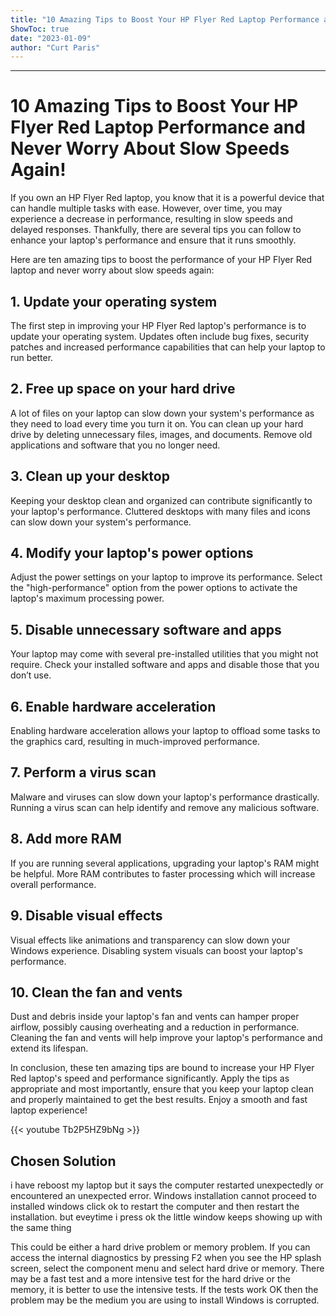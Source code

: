 ```yaml
---
title: "10 Amazing Tips to Boost Your HP Flyer Red Laptop Performance and Never Worry About Slow Speeds Again!"
ShowToc: true 
date: "2023-01-09"
author: "Curt Paris"
---
```

*****
# 10 Amazing Tips to Boost Your HP Flyer Red Laptop Performance and Never Worry About Slow Speeds Again!

If you own an HP Flyer Red laptop, you know that it is a powerful device that can handle multiple tasks with ease. However, over time, you may experience a decrease in performance, resulting in slow speeds and delayed responses. Thankfully, there are several tips you can follow to enhance your laptop's performance and ensure that it runs smoothly.

Here are ten amazing tips to boost the performance of your HP Flyer Red laptop and never worry about slow speeds again:

## 1. Update your operating system

The first step in improving your HP Flyer Red laptop's performance is to update your operating system. Updates often include bug fixes, security patches and increased performance capabilities that can help your laptop to run better.

## 2. Free up space on your hard drive

A lot of files on your laptop can slow down your system's performance as they need to load every time you turn it on. You can clean up your hard drive by deleting unnecessary files, images, and documents. Remove old applications and software that you no longer need. 

## 3. Clean up your desktop

Keeping your desktop clean and organized can contribute significantly to your laptop's performance. Cluttered desktops with many files and icons can slow down your system's performance.

## 4. Modify your laptop's power options

Adjust the power settings on your laptop to improve its performance. Select the "high-performance" option from the power options to activate the laptop's maximum processing power. 

## 5. Disable unnecessary software and apps

Your laptop may come with several pre-installed utilities that you might not require. Check your installed software and apps and disable those that you don’t use.

## 6. Enable hardware acceleration

Enabling hardware acceleration allows your laptop to offload some tasks to the graphics card, resulting in much-improved performance. 

## 7. Perform a virus scan

Malware and viruses can slow down your laptop's performance drastically. Running a virus scan can help identify and remove any malicious software. 

## 8. Add more RAM 

If you are running several applications, upgrading your laptop's RAM might be helpful. More RAM contributes to faster processing which will increase overall performance. 

## 9. Disable visual effects

Visual effects like animations and transparency can slow down your Windows experience. Disabling system visuals can boost your laptop's performance. 

## 10. Clean the fan and vents

Dust and debris inside your laptop's fan and vents can hamper proper airflow, possibly causing overheating and a reduction in performance. Cleaning the fan and vents will help improve your laptop's performance and extend its lifespan. 

In conclusion, these ten amazing tips are bound to increase your HP Flyer Red laptop's speed and performance significantly. Apply the tips as appropriate and most importantly, ensure that you keep your laptop clean and properly maintained to get the best results. Enjoy a smooth and fast laptop experience!

{{< youtube Tb2P5HZ9bNg >}} 



## Chosen Solution
 i have reboost my laptop but it says the computer restarted unexpectedly or encountered an unexpected error. Windows installation cannot proceed to installed windows click ok to restart  the computer and then restart the installation. but eveytime i press ok the little window keeps showing up with the same thing

 This could be either a hard drive problem or memory problem.  If you can access the internal diagnostics by pressing F2 when you see the HP splash screen, select the component menu and select hard drive or memory.  There may be a fast test and a more intensive test for the hard drive or the memory, it is better to use the intensive tests.  If the tests work OK then the problem may be the medium you are using to install Windows is corrupted.




